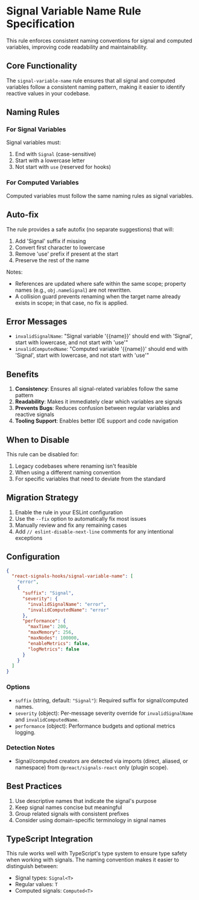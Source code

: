 # Signal Variable Name Rule Specification

This rule enforces consistent naming conventions for signal and computed variables, improving code readability and maintainability.

## Core Functionality

The `signal-variable-name` rule ensures that all signal and computed variables follow a consistent naming pattern, making it easier to identify reactive values in your codebase.

## Naming Rules

### For Signal Variables

Signal variables must:

1. End with `Signal` (case-sensitive)
2. Start with a lowercase letter
3. Not start with `use` (reserved for hooks)

### For Computed Variables

Computed variables must follow the same naming rules as signal variables.

## Auto-fix

The rule provides a safe autofix (no separate suggestions) that will:

1. Add 'Signal' suffix if missing
2. Convert first character to lowercase
3. Remove 'use' prefix if present at the start
4. Preserve the rest of the name

Notes:

- References are updated where safe within the same scope; property names (e.g., `obj.nameSignal`) are not rewritten.
- A collision guard prevents renaming when the target name already exists in scope; in that case, no fix is applied.

## Error Messages

- `invalidSignalName`: "Signal variable '{{name}}' should end with 'Signal', start with lowercase, and not start with 'use'"
- `invalidComputedName`: "Computed variable '{{name}}' should end with 'Signal', start with lowercase, and not start with 'use'"

## Benefits

1. **Consistency**: Ensures all signal-related variables follow the same pattern
2. **Readability**: Makes it immediately clear which variables are signals
3. **Prevents Bugs**: Reduces confusion between regular variables and reactive signals
4. **Tooling Support**: Enables better IDE support and code navigation

## When to Disable

This rule can be disabled for:

1. Legacy codebases where renaming isn't feasible
2. When using a different naming convention
3. For specific variables that need to deviate from the standard

## Migration Strategy

1. Enable the rule in your ESLint configuration
2. Use the `--fix` option to automatically fix most issues
3. Manually review and fix any remaining cases
4. Add `// eslint-disable-next-line` comments for any intentional exceptions

## Configuration

```json
{
  "react-signals-hooks/signal-variable-name": [
    "error",
    {
      "suffix": "Signal",
      "severity": {
        "invalidSignalName": "error",
        "invalidComputedName": "error"
      },
      "performance": {
        "maxTime": 200,
        "maxMemory": 256,
        "maxNodes": 100000,
        "enableMetrics": false,
        "logMetrics": false
      }
    }
  ]
}
```

### Options

- `suffix` (string, default: `"Signal"`): Required suffix for signal/computed names.
- `severity` (object): Per-message severity override for `invalidSignalName` and `invalidComputedName`.
- `performance` (object): Performance budgets and optional metrics logging.

### Detection Notes

- Signal/computed creators are detected via imports (direct, aliased, or namespace) from `@preact/signals-react` only (plugin scope).

## Best Practices

1. Use descriptive names that indicate the signal's purpose
2. Keep signal names concise but meaningful
3. Group related signals with consistent prefixes
4. Consider using domain-specific terminology in signal names

## TypeScript Integration

This rule works well with TypeScript's type system to ensure type safety when working with signals. The naming convention makes it easier to distinguish between:

- Signal types: `Signal<T>`
- Regular values: `T`
- Computed signals: `Computed<T>`
